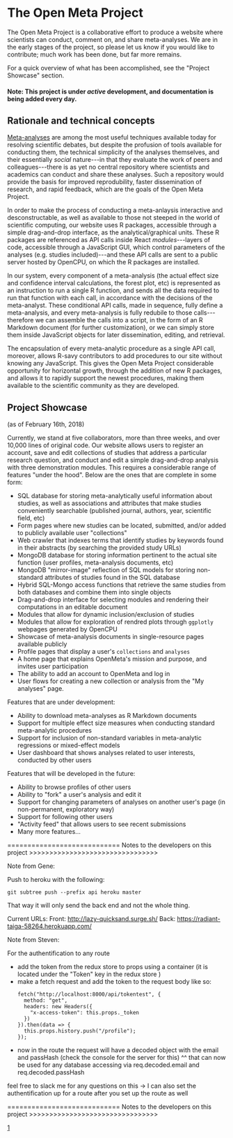 # The Open Meta Project

The Open Meta Project is a collaborative effort to produce a website where scientists can conduct, comment on, and share meta-analyses. We are in the early stages of the project, so please let us know if you would like to contribute; much work has been done, but far more remains. 

For a quick overview of what has been accomplished, see the "Project Showcase" section.

#### Note: This project is under *active* development, and documentation is being added every day.

## Rationale and technical concepts

[Meta-analyses](https://en.wikipedia.org/wiki/Meta-analysis) are among the most useful techniques available today for resolving scientific debates, but despite the profusion of tools available for conducting them, the technical simplicity of the analyses themselves, and their essentially *social* nature---in that they evaluate the work of peers and colleagues---there is as yet no central repository where scientists and academics can conduct and share these analyses. Such a repository would provide the basis for improved reprodubility, faster dissemination of research, and rapid feedback, which are the goals of the Open Meta Project.

In order to make the process of conducting a meta-anlaysis interactive and desconstructable, as well as available to those not steeped in the world of scientific computing, our website uses R packages, accessible through a simple drag-and-drop interface, as the analytical/graphical units. These R packages are referenced as API calls inside React *modules*---layers of code, accessible through a JavaScript GUI, which control parameters of the analyses (e.g. studies included)---and these API calls are sent to a public server hosted by OpenCPU, on which the R packages are installed. 

In our system, every component of a meta-analysis (the actual effect size and confidence interval calculations, the forest plot, etc) is represented as an instruction to run a single R function, and sends all the data required to run that function with each call, in accordance with the decisions of the meta-analyst. These conditional API calls, made in sequence, fully define a meta-analysis, and every meta-analysis is fully redubile to those calls---therefore we can assemble the calls into a script, in the form of an R Markdown document (for further customization), or we can simply store them inside JavaScript objects for later dissemination, editing, and retrieval. 

The encapsulation of every meta-analytic procedure as a single API call, moreover, allows R-savy contributors to add procedures to our site without knowing any JavaScript. This gives the Open Meta Project considerable opportunity for horizontal growth, through the addition of new R packages, and allows it to rapidly support the newest procedures, making them available to the scientific community as they are developed.

## Project Showcase
(as of February 16th, 2018)

Currently, we stand at five collaborators, more than three weeks, and over 10,000 lines of original code. Our website allows users to register an account, save and edit collections of studies that address a particular research question, and conduct and edit a simple drag-and-drop analysis with three demonstration modules. This requires a considerable range of features "under the hood". Below are the ones that are complete in some form:

* SQL database for storing meta-analytically useful information about studies, as well as associations and attributes that make studies conveniently searchable (published journal, authors, year, scientific field, etc)
* Form pages where new studies can be located, submitted, and/or added to publicly available user "collections"
* Web crawler that indexes terms that identify studies by keywords found in their abstracts (by searching the provided study URLs)
* MongoDB database for storing information pertinent to the actual site function (user profiles, meta-analysis documents, etc)
* MongoDB "mirror-image" reflection of SQL models for storing non-standard attributes of studies found in the SQL database
* Hybrid SQL-Mongo access functions that retrieve the same studies from both databases and combine them into single objects
* Drag-and-drop interface for selecting modules and rendering their computations in an editable document
* Modules that allow for dynamic inclusion/exclusion of studies
* Modules that allow for exploration of rendred plots through `ggplotly` webpages generated by OpenCPU
* Showcase of meta-analysis documents in single-resource pages available publicly
* Profile pages that display a user's `collections` and `analyses`
* A home page that explains OpenMeta's mission and purpose, and invites user participation
* The ability to add an account to OpenMeta and log in
* User flows for creating a new collection or analysis from the "My analyses" page.

Features that are under development:

* Ability to download meta-analyses as R Markdown documents
* Support for multiple effect size measures when conducting standard meta-analytic procedures
* Support for inclusion of non-standard variables in meta-analytic regressions or mixed-effect models
* User dashboard that shows analyses related to user interests, conducted by other users

Features that will be developed in the future:

* Ability to browse profiles of other users
* Ability to "fork" a user's analysis and edit it
* Support for changing parameters of analyses on another user's page (in non-permanent, exploratory way)
* Support for following other users
* "Activity feed" that allows users to see recent submissions
* Many more features...

============================ Notes to the developers on this project >>>>>>>>>>>>>>>>>>>>>>>>>>>>>>>>

Note from Gene:

Push to heroku with the following:

    git subtree push --prefix api heroku master

That way it will only send the back end and not the whole thing.

Current URLs:
Front: http://lazy-quicksand.surge.sh/
Back: https://radiant-taiga-58264.herokuapp.com/

Note from Steven:

For the authentification to any route
  - add the token from the redux store to props using a container (it is located under the "Token" key in the redux store )
  - make a fetch request and add the token to the request body like so:
    ```
    fetch("http://localhost:8000/api/tokentest", {
      method: "get",
      headers: new Headers({
        "x-access-token": this.props._token
      })
    }).then(data => {
      this.props.history.push("/profile");
    });
    ```
  - now in the route the request will have a decoded object with the email and passHash (check the console for the server for this)
  ^^ that can now be used for any database accessing via req.decoded.email and req.decoded.passHash

  feel free to slack me for any questions on this -> I can also set the authentification up for a route after you set up the route as well
  
============================ Notes to the developers on this project >>>>>>>>>>>>>>>>>>>>>>>>>>>>>>>>

[1](https://www.the-scientist.com/?articles.view/articleNo/18596/title/Meta-Analysis-Gaining-Status-In-Science-And-Policymaking/)
